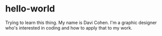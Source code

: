 # hello-world
Trying to learn this thing.
My name is Davi Cohen. I'm a graphic designer who's interested in coding and how to apply that to my work.
